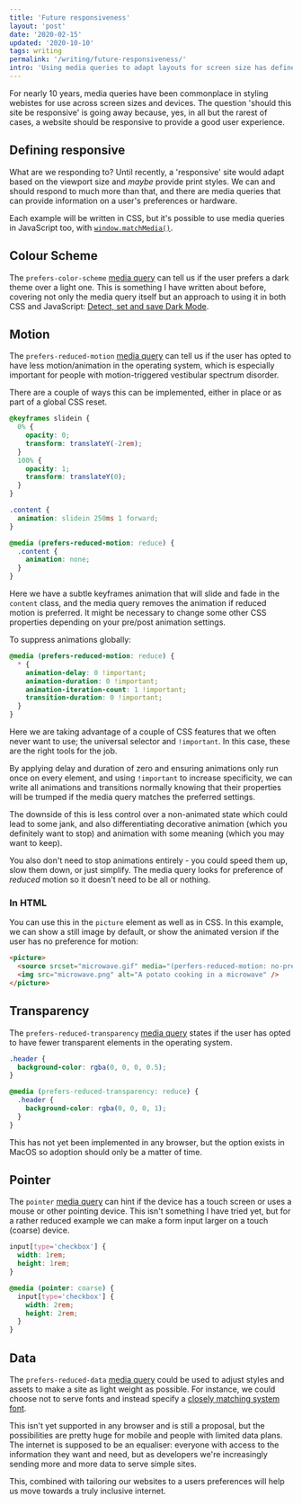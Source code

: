 ```yaml
---
title: 'Future responsiveness'
layout: 'post'
date: '2020-02-15'
updated: '2020-10-10'
tags: writing
permalink: '/writing/future-responsiveness/'
intro: 'Using media queries to adapt layouts for screen size has defined responsive design for a long time, but now we can respond to more.'
---
```


For nearly 10 years, media queries have been commonplace in styling webistes for use across screen sizes and devices. The question 'should this site be responsive' is going away because, yes, in all but the rarest of cases, a website should be responsive to provide a good user experience.

## Defining responsive

What are we responding to? Until recently, a 'responsive' site would adapt based on the viewport size and _maybe_ provide print styles. We can and should respond to much more than that, and there are media queries that can provide information on a user's preferences or hardware.

Each example will be written in CSS, but it's possible to use media queries in JavaScript too, with [`window.matchMedia()`](https://developer.mozilla.org/en-US/docs/Web/API/Window/matchMedia).

## Colour Scheme

The `prefers-color-scheme` [media query](https://developer.mozilla.org/en-US/docs/Web/CSS/@media/prefers-color-scheme) can tell us if the user prefers a dark theme over a light one. This is something I have written about before, covering not only the media query itself but an approach to using it in both CSS and JavaScript: [Detect, set and save Dark Mode](/writing/detect-set-and-save-dark-mode).

## Motion

The `prefers-reduced-motion` [media query](https://developer.mozilla.org/en-US/docs/Web/CSS/@media/prefers-reduced-motion) can tell us if the user has opted to have less motion/animation in the operating system, which is especially important for people with motion-triggered vestibular spectrum disorder.

There are a couple of ways this can be implemented, either in place or as part of a global CSS reset.

```css
@keyframes slidein {
  0% {
    opacity: 0;
    transform: translateY(-2rem);
  }
  100% {
    opacity: 1;
    transform: translateY(0);
  }
}

.content {
  animation: slidein 250ms 1 forward;
}

@media (prefers-reduced-motion: reduce) {
  .content {
    animation: none;
  }
}
```

Here we have a subtle keyframes animation that will slide and fade in the `content` class, and the media query removes the animation if reduced motion is preferred. It might be necessary to change some other CSS properties depending on your pre/post animation settings.

To suppress animations globally:

```css
@media (prefers-reduced-motion: reduce) {
  * {
    animation-delay: 0 !important;
    animation-duration: 0 !important;
    animation-iteration-count: 1 !important;
    transition-duration: 0 !important;
  }
}
```

Here we are taking advantage of a couple of CSS features that we often never want to use; the universal selector and `!important`. In this case, these are the right tools for the job.

By applying delay and duration of zero and ensuring animations only run once on every element, and using `!important` to increase specificity, we can write all animations and transitions normally knowing that their properties will be trumped if the media query matches the preferred settings.

The downside of this is less control over a non-animated state which could lead to some jank, and also differentiating decorative animation (which you definitely want to stop) and animation with some meaning (which you may want to keep).

You also don't need to stop animations entirely - you could speed them up, slow them down, or just simplify. The media query looks for preference of _reduced_ motion so it doesn't need to be all or nothing.

### In HTML

You can use this in the `picture` element as well as in CSS. In this example, we can show a still image by default, or show the animated version if the user has no preference for motion:

```html
<picture>
  <source srcset="microwave.gif" media="(perfers-reduced-motion: no-preference)" />
  <img src="microwave.png" alt="A potato cooking in a microwave" />
</picture>
```

## Transparency

The `prefers-reduced-transparency` [media query](https://developer.mozilla.org/en-US/docs/Web/CSS/@media/prefers-reduced-transparency) states if the user has opted to have fewer transparent elements in the operating system.

```css
.header {
  background-color: rgba(0, 0, 0, 0.5);
}

@media (prefers-reduced-transparency: reduce) {
  .header {
    background-color: rgba(0, 0, 0, 1);
  }
}
```

This has not yet been implemented in any browser, but the option exists in MacOS so adoption should only be a matter of time.

## Pointer

The `pointer` [media query](https://developer.mozilla.org/en-US/docs/Web/CSS/@media/pointer) can hint if the device has a touch screen or uses a mouse or other pointing device. This isn't something I have tried yet, but for a rather reduced example we can make a form input larger on a touch (coarse) device.

```css
input[type='checkbox'] {
  width: 1rem;
  height: 1rem;
}

@media (pointer: coarse) {
  input[type='checkbox'] {
    width: 2rem;
    height: 2rem;
  }
}
```

## Data

The `prefers-reduced-data` [media query](https://github.com/w3c/csswg-drafts/issues/2370) could be used to adjust styles and assets to make a site as light weight as possible. For instance, we could choose not to serve fonts and instead specify a [closely matching system font](https://meowni.ca/font-style-matcher/).

This isn't yet supported in any browser and is still a proposal, but the possibilities are pretty huge for mobile and people with limited data plans. The internet is supposed to be an equaliser: everyone with access to the information they want and need, but as developers we're increasingly sending more and more data to serve simple sites.

This, combined with tailoring our websites to a users preferences will help us move towards a truly inclusive internet.
